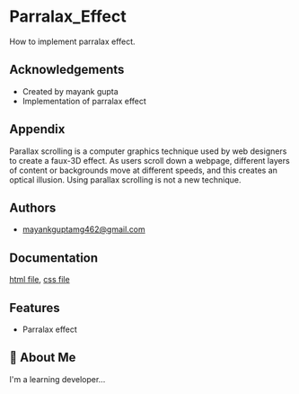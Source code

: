# Parralax_Effect

How to implement parralax effect.


## Acknowledgements

 - Created by mayank gupta
 - Implementation of parralax effect 
 


## Appendix

Parallax scrolling is a computer graphics technique used by web designers to create a faux-3D effect. As users scroll down a webpage, different layers of content or backgrounds move at different speeds, and this creates an optical illusion. Using parallax scrolling is not a new technique.


## Authors

- mayankguptamg462@gmail.com


## Documentation

[html file](https://github.com/mkgupta2000/parralax_website/blob/main/parralax.html),
[css file](https://github.com/mkgupta2000/parralax_website/blob/main/parralax.css)


## Features

- Parralax effect



## 🚀 About Me
I'm a learning developer...


